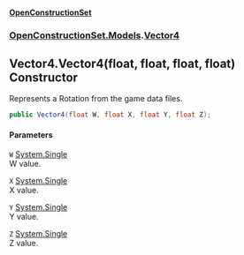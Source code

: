 #### [OpenConstructionSet](index.md 'index')
### [OpenConstructionSet.Models](index.md#OpenConstructionSet_Models 'OpenConstructionSet.Models').[Vector4](zA17UDSwA7W6ghyYo5XyCQ.md 'OpenConstructionSet.Models.Vector4')
## Vector4.Vector4(float, float, float, float) Constructor
Represents a Rotation from the game data files.  
```csharp
public Vector4(float W, float X, float Y, float Z);
```
#### Parameters
<a name='OpenConstructionSet_Models_Vector4_Vector4(float_float_float_float)_W'></a>
`W` [System.Single](https://docs.microsoft.com/en-us/dotnet/api/System.Single 'System.Single')  
W value.
  
<a name='OpenConstructionSet_Models_Vector4_Vector4(float_float_float_float)_X'></a>
`X` [System.Single](https://docs.microsoft.com/en-us/dotnet/api/System.Single 'System.Single')  
X value.
  
<a name='OpenConstructionSet_Models_Vector4_Vector4(float_float_float_float)_Y'></a>
`Y` [System.Single](https://docs.microsoft.com/en-us/dotnet/api/System.Single 'System.Single')  
Y value.
  
<a name='OpenConstructionSet_Models_Vector4_Vector4(float_float_float_float)_Z'></a>
`Z` [System.Single](https://docs.microsoft.com/en-us/dotnet/api/System.Single 'System.Single')  
Z value.
  
